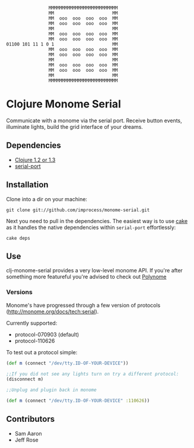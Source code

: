 


                    MMMMMMMMMMMMMMMMMMMMMMMMMM
                    MM                      MM
                    MM  ooo  ooo  ooo  ooo  MM
                    MM  ooo  ooo  ooo  ooo  MM
                    MM                      MM
                    MM  ooo  ooo  ooo  ooo  MM
                    MM  ooo  ooo  ooo  ooo  MM
    01100 101 11 1 0 1                      MM
                    MM  ooo  ooo  ooo  ooo  MM
                    MM  ooo  ooo  ooo  ooo  MM
                    MM                      MM
                    MM  ooo  ooo  ooo  ooo  MM
                    MM  ooo  ooo  ooo  ooo  MM
                    MM                      MM
                    MMMMMMMMMMMMMMMMMMMMMMMMMM

Clojure Monome Serial
=====================

Communicate with a monome via the serial port. Receive button events, illuminate lights, build the grid interface of your dreams.

## Dependencies

* [Clojure 1.2 or 1.3](http://clojure.org)
* [serial-port](http://github.com/samaaron/serial-port)

## Installation

Clone into a dir on your machine:

    git clone git://github.com/improcess/monome-serial.git

Next you need to pull in the dependencies. The easiest way is to use [cake](http://clojure-cake.org/) as it handles the native dependencies within `serial-port` effortlessly:

    cake deps

## Use

clj-monome-serial provides a very low-level monome API. If you're after something more featureful you're advised to check out [Polynome](https://github.com/improcess/polynome)

### Versions

Monome's have progressed through a few version of protocols (http://monome.org/docs/tech:serial).

Currently supported:

* protocol-070903 (default)
* protocol-110626

To test out a protocol simple:

```clojure
(def m (connect "/dev/tty.ID-OF-YOUR-DEVICE"))

;;If you did not see any lights turn on try a different protocol:
(disconnect m)

;;Unplug and plugin back in monome

(def m (connect "/dev/tty.ID-OF-YOUR-DEVICE" :110626))
```

## Contributors

* Sam Aaron
* Jeff Rose

